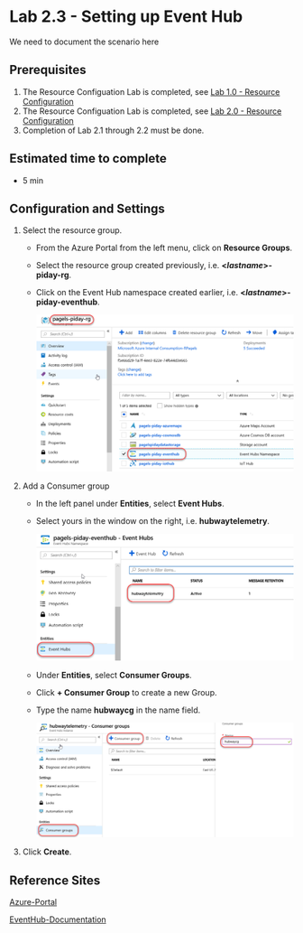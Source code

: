 # Lab 2.3 - Setting up Event Hub
We need to document the scenario here

## Prerequisites
1. The Resource Configuation Lab is completed, see [Lab 1.0 - Resource Configuration](https://github.com/Azure/IoT-Pi-Day/tree/master/Lab%201%20-%20Getting%20started%20with%20the%20Sense%20HAT/Lab%201.0%20-%20Resource%20Configuration)
2. The Resource Configuation Lab is completed, see [Lab 2.0 - Resource Configuration](https://github.com/Azure/IoT-Pi-Day/tree/master/Lab%202%20-%20Working%20with%20Hubway%20Data/Lab%202.0%20-%20Resource%20Configuration)
3. Completion of Lab 2.1 through 2.2 must be done.

## Estimated time to complete
- 5 min

## Configuration and Settings

1. Select the resource group.

    - From the Azure Portal from the left menu, click on **Resource Groups**.
    - Select the resource group created previously, i.e. **<*lastname*>-piday-rg**.
    - Click on the Event Hub namespace created earlier, i.e. **<*lastname*>-piday-eventhub**.

        ![Image](/images/lab-2.3-image1.png) 

2. Add a Consumer group

    - In the left panel under **Entities**, select **Event Hubs**.
    - Select yours in the window on the right, i.e. **hubwaytelemetry**.

        ![Image](/images/lab-2.3-image2.png) 

    - Under **Entities**, select **Consumer Groups**.
    - Click **+ Consumer Group** to create a new Group.
    - Type the name **hubwaycg** in the name field.

        ![Image](/images/lab-2.3-image3.png) 

7. Click **Create**.

## Reference Sites

[Azure-Portal](https://portal.azure.com/)

[EventHub-Documentation](https://docs.microsoft.com/en-us/azure/event-hubs/)
